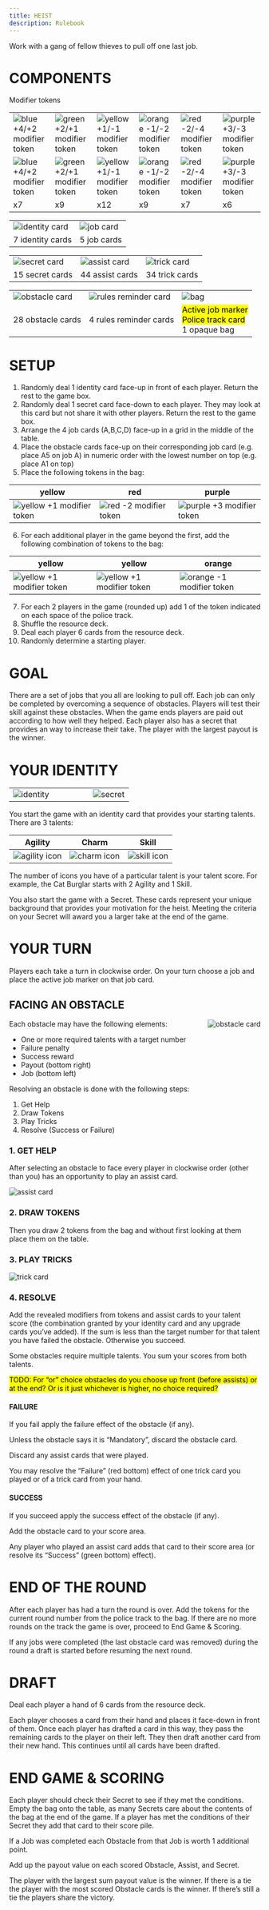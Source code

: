 ```yaml
---
title: HEIST
description: Rulebook
---
```

<style type="text/css" rel="stylesheet">
table.components {
  width: 100%;
  table-layout: fixed;
}
</style>
Work with a gang of fellow thieves to pull off one last job.

# COMPONENTS
Modifier tokens

<table class="components">
<tr><td><img alt="blue +4/+2 modifier token" src="rulebook/BluePlus4.png"/></td><td><img alt="green +2/+1 modifier token" src="rulebook/GreenPlus2.png"/></td><td><img alt="yellow +1/-1 modifier token" src="rulebook/YellowPlus1.png"/></td><td><img alt="orange -1/-2 modifier token" src="rulebook/OrangeMinus1.png"/></td><td><img alt="red -2/-4 modifier token" src="rulebook/RedMinus2.png"/></td><td><img alt="purple +3/-3 modifier token" src="rulebook/PurplePlus3.png"/></td></tr>
<tr><td><img alt="blue +4/+2 modifier token" src="rulebook/BluePlus2.png"/></td><td><img alt="green +2/+1 modifier token" src="rulebook/GreenPlus1.png"/></td><td><img alt="yellow +1/-1 modifier token" src="rulebook/YellowMinus1.png"/></td><td><img alt="orange -1/-2 modifier token" src="rulebook/OrangeMinus2.png"/></td><td><img alt="red -2/-4 modifier token" src="rulebook/RedMinus4.png"/></td><td><img alt="purple +3/-3 modifier token" src="rulebook/PurpleMinus3.png"/></td></tr>
<tr><td>x7</td><td>x9</td><td>x12</td><td>x9</td><td>x7</td><td>x6</td></tr>
</table>

<table class="components">
<tr><td><img class="card" alt="identity card" src="rulebook/Identity.png"/></td><td><img class="card" alt="job card" src="rulebook/Job.png"/></td></tr>
<tr><td>7 identity cards</td><td>5 job cards</td></tr>
</table>

<table class="components">
<tr><td><img class="card" alt="secret card" src="rulebook/Secret.png"/></td><td><img class="card" alt="assist card" src="rulebook/Assist.png"/></td><td><img class="card" alt="trick card" src="rulebook/Trick.png"/></td></tr>
<tr><td>15 secret cards</td><td>44 assist cards</td><td>34 trick cards</td></tr>
</table>

<table class="components">
<tr><td><img class="card" alt="obstacle card" src="rulebook/Obstacle.png"/></td><td><img class="card" alt="rules reminder card"/></td><td><img alt="bag"/></td></tr>
<tr><td>28 obstacle cards</td><td>4 rules reminder cards</td><td><mark>Active job marker</mark><br><mark>Police track card</mark><br>1 opaque bag</td></tr>
</table>

# SETUP
1. Randomly deal 1 identity card face-up in front of each player. Return the rest to the game box.
2. Randomly deal 1 secret card face-down to each player. They may look at this card but not share it with other players. Return the rest to the game box.
3. Arrange the 4 job cards (A,B,C,D) face-up in a grid in the middle of the table.
4. Place the obstacle cards face-up on their corresponding job card (e.g. place A5 on job A) in numeric order with the lowest number on top (e.g. place A1 on top)
5. Place the following tokens in the bag:

| yellow | red | purple |
| --- | --- | -- |
| <img alt="yellow +1 modifier token" src="rulebook/YellowPlus1.png"/> | <img alt="red -2 modifier token" src="rulebook/RedMinus2.png"/> | <img alt="purple +3 modifier token" src="rulebook/PurplePlus3.png"/> |

6. For each additional player in the game beyond the first, add the following combination of tokens to the bag:

| yellow | yellow | orange |
| --- | --- | -- |
| <img alt="yellow +1 modifier token" src="rulebook/YellowPlus1.png"/> | <img alt="yellow +1 modifier token" src="rulebook/YellowPlus1.png"/> | <img alt="orange -1 modifier token" src="rulebook/OrangeMinus1.png"/> |

7. For each 2 players in the game (rounded up) add 1 of the token indicated on each space of the police track.
8. Shuffle the resource deck.
9. Deal each player 6 cards from the resource deck.
10. Randomly determine a starting player.

# GOAL
There are a set of jobs that you all are looking to pull off. Each job can only be completed by overcoming a sequence of obstacles. Players will test their skill against these obstacles. When the game ends players are paid out according to how well they helped. Each player also has a secret that provides an way to increase their take. The player with the largest payout is the winner.

# YOUR IDENTITY

<table class="components">
<tr><td width="66%"><img class="card" alt="identity" src="rulebook/Identity.png"/></td><td width="33%"><img class="card" alt="secret" src="rulebook/Secret.png"/></td></tr>
</table>

You start the game with an identity card that provides your starting talents. There are 3 talents:
	 
| Agility | Charm | Skill |
| --- | --- | --- |
| <img alt="agility icon" src="rulebook/Agility.png"/> | <img alt="charm icon" src="rulebook/Charm.png"/> | <img alt="skill icon" src="rulebook/Skill.png"/> |

The number of icons you have of a particular talent is your talent score. For example, the Cat Burglar starts with 2 Agility and 1 Skill.

You also start the game with a Secret. These cards represent your unique background that provides your motivation for the heist. Meeting the criteria on your Secret will award you a larger take at the end of the game.

# YOUR TURN
Players each take a turn in clockwise order. On your turn choose a job and place the active job marker on that job card. 

## FACING AN OBSTACLE

<img class="card" alt="obstacle card" style="float: right;" src="rulebook/Obstacle.png"/>

Each obstacle may have the following elements:
- One or more required talents with a target number
- Failure penalty
- Success reward 
- Payout (bottom right)
- Job (bottom left)

Resolving an obstacle is done with the following steps:
1. Get Help
2. Draw Tokens
3. Play Tricks
4. Resolve (Success or Failure)

### 1. GET HELP
After selecting an obstacle to face every player in clockwise order (other than you) has an opportunity to play an assist card.

<img class="card" alt="assist card" src="rulebook/Assist.png"/>

### 2. DRAW TOKENS
Then you draw 2 tokens from the bag and without first looking at them place them on the table. 

### 3. PLAY TRICKS

<img class="card" alt="trick card" src="rulebook/Trick.png"/>

### 4. RESOLVE
Add the revealed modifiers from tokens and assist cards to your talent score (the combination granted by your identity card and any upgrade cards you’ve added). If the sum is less than the target number for that talent you have failed the obstacle. Otherwise you succeed.

Some obstacles require multiple talents. You sum your scores from both talents.

<mark>TODO: For “or” choice obstacles do you choose up front (before assists) or at the end? Or is it just whichever is higher, no choice required?</mark>

#### FAILURE
If you fail apply the failure effect of the obstacle (if any).

Unless the obstacle says it is “Mandatory”, discard the obstacle card.

Discard any assist cards that were played.

You may resolve the “Failure” (red bottom) effect of one trick card you played or of a trick card from your hand.

#### SUCCESS
If you succeed apply the success effect of the obstacle (if any).

Add the obstacle card to your score area.

Any player who played an assist card adds that card to their score area (or resolve its “Success” (green bottom) effect).

# END OF THE ROUND
After each player has had a turn the round is over. Add the tokens for the current round number from the police track to the bag. If there are no more rounds on the track the game is over, proceed to End Game & Scoring.

If any jobs were completed (the last obstacle card was removed) during the round a draft is started before resuming the next round.

# DRAFT
Deal each player a hand of 6 cards from the resource deck.

Each player chooses a card from their hand and places it face-down in front of them. Once each player has drafted a card in this way, they pass the remaining cards to the player on their left. They then draft another card from their new hand. This continues until all cards have been drafted.

# END GAME & SCORING
Each player should check their Secret to see if they met the conditions. Empty the bag onto the table, as many Secrets care about the contents of the bag at the end of the game. If a player has met the conditions of their Secret they add that card to their score pile.

If a Job was completed each Obstacle from that Job is worth 1 additional point.

Add up the payout value on each scored Obstacle, Assist, and Secret.

The player with the largest sum payout value is the winner. If there is a tie the player with the most scored Obstacle cards is the winner. If there’s still a tie the players share the victory.